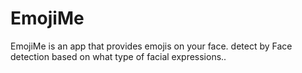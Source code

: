 # EmojiMe
EmojiMe is an app that provides emojis on your face. detect by Face detection based on what type of  facial expressions..
